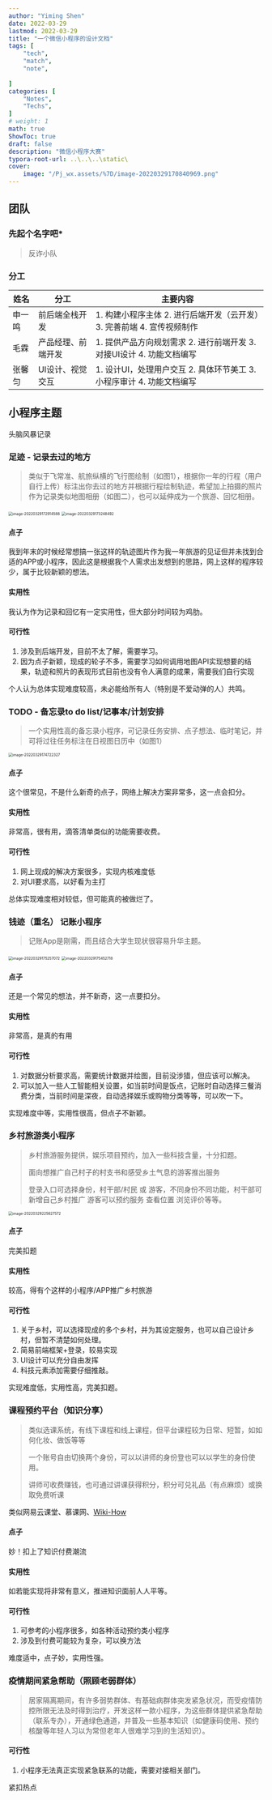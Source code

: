```yaml
---
author: "Yiming Shen"
date: 2022-03-29
lastmod: 2022-03-29
title: "一个微信小程序的设计文档"
tags: [
    "tech",
    "match",
    "note",
    
]
categories: [
    "Notes",
    "Techs",
]
# weight: 1
math: true
ShowToc: true
draft: false
description: "微信小程序大赛"
typora-root-url: ..\..\..\static\
cover:
    image: "/Pj_wx.assets/%7D/image-20220329170840969.png" 
---
```


## 团队

### 先起个名字吧*

> 反诈小队

### 分工

| 姓名   | 分工               | 主要内容                                                     |
| ------ | ------------------ | ------------------------------------------------------------ |
| 申一鸣 | 前后端全栈开发     | 1. 构建小程序主体 2. 进行后端开发（云开发）3. 完善前端 4. 宣传视频制作 |
| 毛霖   | 产品经理、前端开发 | 1. 提供产品方向规划需求 2. 进行前端开发 3. 对接UI设计 4. 功能文档编写 |
| 张馨匀 | UI设计、视觉交互   | 1. 设计UI，处理用户交互 2. 具体环节美工 3. 小程序审计 4. 功能文档编写 |

## 小程序主题

头脑风暴记录

### 足迹 - 记录去过的地方

> 类似于飞常准、航旅纵横的飞行图绘制（如图1），根据你一年的行程（用户自行上传）标注出你去过的地方并根据行程绘制轨迹，希望加上拍摄的照片作为记录类似地图相册（如图二），也可以延伸成为一个旅游、回忆相册。

<img src="/Pj_wxapp.assets/%7D/image-20220329172914588.png" alt="image-20220329172914588" style="zoom:50%;" />

<img src="/Pj_wxapp.assets/%7D/image-20220329173248492.png" alt="image-20220329173248492" style="zoom:50%;" />

#### 点子

我到年末的时候经常想搞一张这样的轨迹图片作为我一年旅游的见证但并未找到合适的APP或小程序，因此这是根据我个人需求出发想到的思路，网上这样的程序较少，属于比较新颖的想法。

#### 实用性

我认为作为记录和回忆有一定实用性，但大部分时间较为鸡肋。

#### 可行性

1. 涉及到后端开发，目前不太了解，需要学习。
2. 因为点子新颖，现成的轮子不多，需要学习如何调用地图API实现想要的结果，轨迹和照片的表现形式目前也没有令人满意的成果，需要我们自行实现



个人认为总体实现难度较高，未必能给所有人（特别是不爱动弹的人）共鸣。

### TODO - 备忘录to do list/记事本/计划安排

> 一个实用性高的备忘录小程序，可记录任务安排、点子想法、临时笔记，并可将过往任务标注在日视图日历中（如图1）

<img src="/Pj_wxapp.assets/%7D/image-20220329174722327.png" alt="image-20220329174722327" style="zoom:50%;" />

#### 点子

这个很常见，不是什么新奇的点子，网络上解决方案非常多，这一点会扣分。

#### 实用性

非常高，很有用，滴答清单类似的功能需要收费。

#### 可行性

1. 网上现成的解决方案很多，实现内核难度低
2. 对UI要求高，以好看为主打



总体实现难度相对较低，但可能真的被做烂了。



### 钱迹（重名） 记账小程序

> 记账App是刚需，而且结合大学生现状很容易升华主题。

<img src="/Pj_wxapp.assets/%7D/image-20220329175257072.png" alt="image-20220329175257072" style="zoom:50%;" />

<img src="/Pj_wxapp.assets/%7D/image-20220329175452718.png" alt="image-20220329175452718" style="zoom:50%;" />

#### 点子

还是一个常见的想法，并不新奇，这一点要扣分。

#### 实用性

非常高，是真的有用

#### 可行性

1. 对数据分析要求高，需要统计数据并绘图，目前没涉猎，但应该可以解决。
2. 可以加入一些人工智能相关设置，如当前时间是饭点，记账时自动选择三餐消费分类，当前时间是深夜，自动选择娱乐或购物分类等等，可以吹一下。



实现难度中等，实用性很高，但点子不新颖。

### 乡村旅游类小程序

> 乡村旅游服务提供，娱乐项目预约，加入一些科技含量，十分扣题。
>
> 面向想推广自己村子的村支书和感受乡土气息的游客推出服务
>
> 登录入口可选择身份，村干部/村民 或 游客，不同身份不同功能，村干部可新增自己乡村推广 游客可以预约服务 查看位置 浏览评价等等。

<img src="/Pj_wxapp.assets/%7D/image-20220329225627572.png" alt="image-20220329225627572" style="zoom:50%;" />

#### 点子

完美扣题

#### 实用性

较高，得有个这样的小程序/APP推广乡村旅游

#### 可行性

1. 关于乡村，可以选择现成的多个乡村，并为其设定服务，也可以自己设计乡村，但暂不清楚如何处理。
2. 简易前端框架+登录，较易实现
3. UI设计可以充分自由发挥
4. 科技元素添加需要仔细推敲。



实现难度低，实用性高，完美扣题。



### 课程预约平台（知识分享）

> 类似选课系统，有线下课程和线上课程，但平台课程较为日常、短暂，如如何化妆、做饭等等
>
> 一个账号自由切换两个身份，可以以讲师的身份登也可以以学生的身份使用。
>
> 讲师可收费赚钱，也可通过讲课获得积分，积分可兑礼品（有点麻烦）或换取免费听课

类似网易云课堂、慕课网、[Wiki-How](https://zh.wikihow.com/%E9%A6%96%E9%A1%B5)

#### 点子

妙！扣上了知识付费潮流

#### 实用性

如若能实现将非常有意义，推进知识面前人人平等。

#### 可行性

1. 可参考的小程序很多，如各种活动预约类小程序
2. 涉及到付费可能较为复杂，可以换方法



难度适中，点子妙，实用性强。



### 疫情期间紧急帮助（照顾老弱群体）

> 居家隔离期间，有许多弱势群体、有基础病群体突发紧急状况，而受疫情防控所限无法及时得到治疗，开发这样一款小程序，为这些群体提供紧急帮助（联系专办），开通绿色通道，并普及一些基本知识（如健康码使用、预约核酸等年轻人习以为常但老年人很难学习到的生活知识）。



#### 可行性

1. 小程序无法真正实现紧急联系的功能，需要对接相关部门。



紧扣热点
